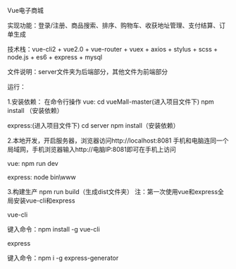Vue电子商城

实现功能：登录/注册、商品搜索、排序、购物车、收获地址管理、支付结算、订单生成

技术栈：vue-cli2 + vue2.0 + vue-router + vuex + axios + stylus + scss + node.js + es6 + express + mysql

文件说明：server文件夹为后端部分，其他文件为前端部分

运行：

1.安装依赖：
在命令行操作
vue:
cd vueMall-master(进入项目文件下)
npm install （安装依赖）

express:(进入项目文件下)
cd server
npm install（安装依赖）

2.本地开发，开启服务器，浏览器访问http://localhost:8081
手机和电脑连同一个局域网，手机浏览器输入http://电脑IP:8081即可在手机上访问

vue:
npm run dev

express:
node bin\www

3.构建生产
npm run build（生成dist文件夹）
注：第一次使用vue和express全局安装vue-cli和express

vue-cli

键入命令：npm install -g vue-cli

express

键入命令：npm i -g express-generator
